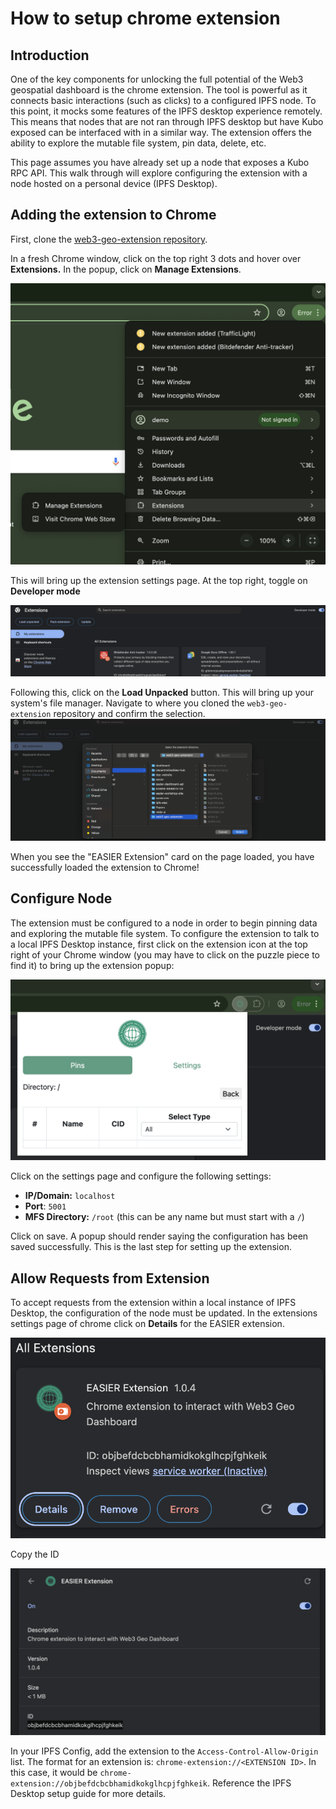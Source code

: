 # How to setup chrome extension

## Introduction

One of the key components for unlocking the full potential of the Web3 geospatial dashboard is the chrome extension. The tool is powerful as it connects basic interactions (such as clicks) to a configured IPFS node. To this point, it mocks some features of the IPFS desktop experience remotely. This means that nodes that are not ran through IPFS desktop but have Kubo exposed can be interfaced with in a similar way. The extension offers the ability to explore the mutable file system, pin data, delete, etc.

This page assumes you have already set up a node that exposes a Kubo RPC API. This walk through will explore configuring the extension with a node hosted on a personal device (IPFS Desktop).

## Adding the extension to Chrome

First, clone the [web3-geo-extension repository](https://github.com/DecentralizedGeo/web3-geo-extension).

In a fresh Chrome window, click on the top right 3 dots and hover over **Extensions.** In the popup, click on **Manage Extensions**.

![1744080995167](image/how-to-setup-extension/1744080995167.png)

This will bring up the extension settings page. At the top right, toggle on **Developer mode**

![1744081139426](image/how-to-setup-extension/1744081139426.png)

Following this, click on the **Load Unpacked** button. This will bring up your system's file manager. Navigate to where you cloned the `web3-geo-extension` repository and confirm the selection.![1744081284873](image/how-to-setup-extension/1744081284873.png)

When you see the "EASIER Extension" card on the page loaded, you have successfully loaded the extension to Chrome!

## Configure Node

The extension must be configured to a node in order to begin pinning data and exploring the mutable file system. To configure the extension to talk to a local IPFS Desktop instance, first click on the extension icon at the top right of your Chrome window (you may have to click on the puzzle piece to find it) to bring up the extension popup:

![1744081640067](image/how-to-setup-extension/1744081640067.png)

Click on the settings page and configure the following settings:

* **IP/Domain:** `localhost`
* **Port**: `5001`
* **MFS Directory:** `/root` (this can be any name but must start with a `/`)

Click on save. A popup should render saying the configuration has been saved successfully. This is the last step for setting up the extension.

## Allow Requests from Extension

To accept requests from the extension within a local instance of IPFS Desktop, the configuration of the node must be updated. In the extensions settings page of chrome click on **Details** for the EASIER extension.

![1744081887684](image/how-to-setup-extension/1744081887684.png)

Copy the ID

![1744081907768](image/how-to-setup-extension/1744081907768.png)

In your IPFS Config, add the extension to the `Access-Control-Allow-Origin` list. The format for an extension is: `chrome-extension://<EXTENSION ID>`. In this case, it would be `chrome-extension://objbefdcbcbhamidkokglhcpjfghkeik`. Reference the IPFS Desktop setup guide for more details.

